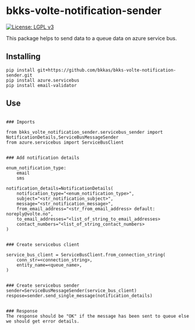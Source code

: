 # bkks-volte-notification-sender

[![License: LGPL v3](https://img.shields.io/badge/License-LGPL%20v3-blue.svg)](https://www.gnu.org/licenses/lgpl-3.0)

This package helps to send data to a queue data on azure service bus.

## Installing

```
pip install git+https://github.com/bkkas/bkks-volte-notification-sender.git
pip install azure.servicebus
pip install email-validator
```

## Use

```

### Imports

from bkks_volte_notification_sender.servicebus_sender import NotificationDetails,ServiceBusMessageSender
from azure.servicebus import ServiceBusClient
```

```

### Add notification details

enum_notification_type:
    email
    sms

notification_details=NotificationDetails(
    notification_type="<enum_notification_type>",
    subject="<str_notification_subject>",
    message="<str_notification_message>",
    from_email_address="<str_from_email_address> default: noreply@volte.no",
    to_email_addresses="<list_of_string_to_email_addresses>
    contact_numbers="<list_of_string_contact_numbers>
)
```

```

### Create servicebus client

service_bus_client = ServiceBusClient.from_connection_string(
    conn_str=<connection_string>,
    entity_name=<queue_name>,
)
```

```

### Create servicebus sender
sender=ServiceBusMessageSender(service_bus_client)
respose=sender.send_single_message(notification_details)
```

```

### Response
The response should be "OK" if the message has been sent to queue else we should get error details.
```
